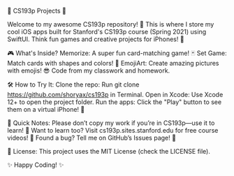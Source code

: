 🌟 CS193p Projects 🌟

Welcome to my awesome CS193p repository! 🎉 This is where I store my cool iOS apps built for Stanford's CS193p course (Spring 2021) using SwiftUI. Think fun games and creative projects for iPhones! 🚀

🎮 What's Inside?
    Memorize: A super fun card-matching game! 🃏
    Set Game: Match cards with shapes and colors! 🔢
    EmojiArt: Create amazing pictures with emojis! 😎
    Code from my classwork and homework.

🛠️ How to Try It:
    Clone the repo: Run git clone https://github.com/shoryax/cs193p in Terminal.
    Open in Xcode: Use Xcode 12+ to open the project folder.
    Run the apps: Click the "Play" button to see them on a virtual iPhone! 📱

📝 Quick Notes:
    Please don’t copy my work if you’re in CS193p—use it to learn! 🙌
    Want to learn too? Visit cs193p.sites.stanford.edu for free course videos! 🎥
    Found a bug? Tell me on GitHub’s Issues page! 🐞

📜 License:
    This project uses the MIT License (check the LICENSE file).

✨ Happy Coding! ✨
